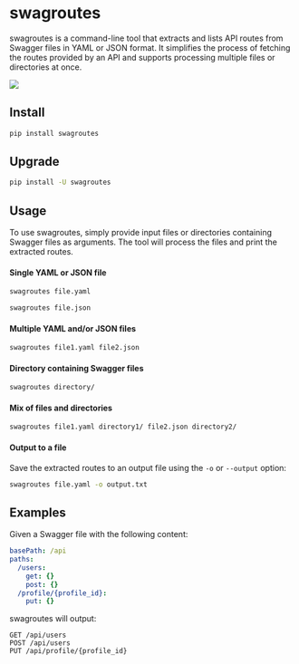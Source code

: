 # swagroutes

swagroutes is a command-line tool that extracts and lists API routes from Swagger files in YAML or JSON format. It simplifies the process of fetching the routes provided by an API and supports processing multiple files or directories at once.

![](https://user-images.githubusercontent.com/3582096/232892882-7755d610-a85a-4c21-8a35-543d24204d23.png)

## Install

```bash
pip install swagroutes
```

## Upgrade
```bash
pip install -U swagroutes
```

## Usage
To use swagroutes, simply provide input files or directories containing Swagger files as arguments. The tool will process the files and print the extracted routes.

#### Single YAML or JSON file
```bash
swagroutes file.yaml
```

```bash
swagroutes file.json
```

#### Multiple YAML and/or JSON files

```bash
swagroutes file1.yaml file2.json
```

#### Directory containing Swagger files
```bash
swagroutes directory/
```

#### Mix of files and directories
```bash
swagroutes file1.yaml directory1/ file2.json directory2/
```

#### Output to a file
Save the extracted routes to an output file using the `-o` or `--output` option:

```bash
swagroutes file.yaml -o output.txt 
```


## Examples
Given a Swagger file with the following content:

```yaml
basePath: /api
paths:
  /users:
    get: {}
    post: {}
  /profile/{profile_id}:
    put: {}
```

swagroutes will output:

```
GET /api/users
POST /api/users
PUT /api/profile/{profile_id}
```
